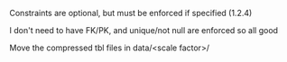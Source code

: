 Constraints are optional, but must be enforced if specified (1.2.4)

I don't need to have FK/PK, and unique/not null are enforced so all good

Move the compressed tbl files in data/\<scale factor\>/
